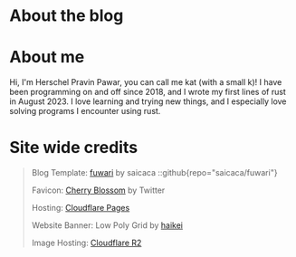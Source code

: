 # About the blog

# About me

Hi, I'm Herschel Pravin Pawar, you can call me kat (with a small k)!
I have been programming on and off since 2018, and I wrote my first lines of rust in August 2023.
I love learning and trying new things, and I especially love solving programs I encounter using rust.

# Site wide credits

> Blog Template: [fuwari](https://github.com/saicaca/fuwari) by saicaca
> ::github{repo="saicaca/fuwari"}
> 
> Favicon: [Cherry Blossom](https://github.com/twitter/twemoji) by Twitter
> 
> Hosting: [Cloudflare Pages](https://pages.cloudflare.com/)
> 
> Website Banner: Low Poly Grid by [haikei](https://haikei.app/)
> 
> Image Hosting: [Cloudflare R2](https://developers.cloudflare.com/r2/)
> 